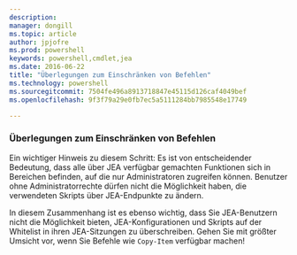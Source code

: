 ```yaml
---
description: 
manager: dongill
ms.topic: article
author: jpjofre
ms.prod: powershell
keywords: powershell,cmdlet,jea
ms.date: 2016-06-22
title: "Überlegungen zum Einschränken von Befehlen"
ms.technology: powershell
ms.sourcegitcommit: 7504fe496a8913718847e45115d126caf4049bef
ms.openlocfilehash: 9f3f79a29e0fb7ec5a5111284bb7985548e17749

---
```


### Überlegungen zum Einschränken von Befehlen
Ein wichtiger Hinweis zu diesem Schritt:
Es ist von entscheidender Bedeutung, dass alle über JEA verfügbar gemachten Funktionen sich in Bereichen befinden, auf die nur Administratoren zugreifen können.
Benutzer ohne Administratorrechte dürfen nicht die Möglichkeit haben, die verwendeten Skripts über JEA-Endpunkte zu ändern.

In diesem Zusammenhang ist es ebenso wichtig, dass Sie JEA-Benutzern nicht die Möglichkeit bieten, JEA-Konfigurationen und Skripts auf der Whitelist in ihren JEA-Sitzungen zu überschreiben.
Gehen Sie mit größter Umsicht vor, wenn Sie Befehle wie `Copy-Item` verfügbar machen!




<!--HONumber=Jun16_HO4-->


